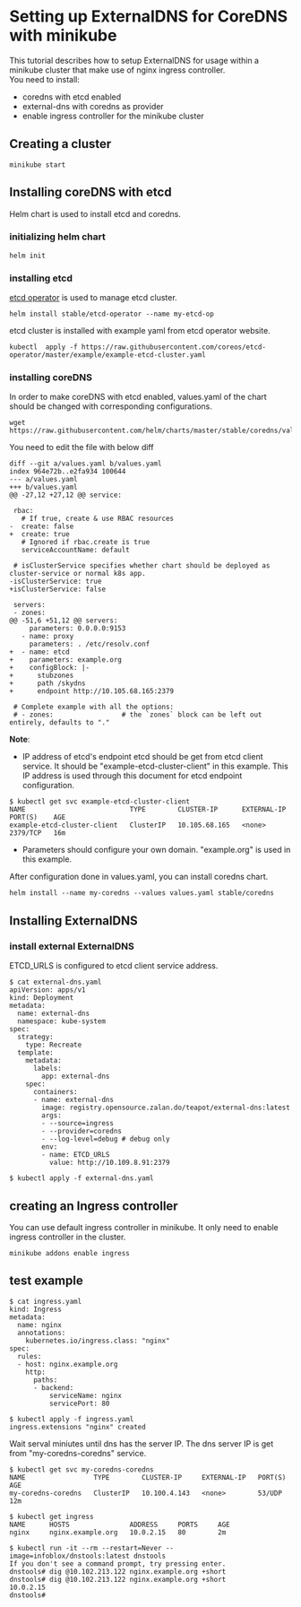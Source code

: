 # Setting up ExternalDNS for CoreDNS with minikube
This tutorial describes how to setup ExternalDNS for usage within a minikube cluster that make use of nginx ingress controller.  
You need to install:
* coredns with etcd enabled
* external-dns with coredns as provider
* enable ingress controller for the minikube cluster


## Creating a cluster
```
minikube start
```

## Installing coreDNS with etcd
Helm chart is used to install etcd and coredns.
### initializing helm chart
```
helm init
```
### installing etcd
[etcd operator](https://github.com/coreos/etcd-operator) is used to manage etcd cluster.
```
helm install stable/etcd-operator --name my-etcd-op
```

etcd cluster is installed with example yaml from etcd operator website.
```
kubectl  apply -f https://raw.githubusercontent.com/coreos/etcd-operator/master/example/example-etcd-cluster.yaml
```

### installing coreDNS
In order to make coreDNS with etcd enabled, values.yaml of the chart should be changed with corresponding configurations.
```
wget https://raw.githubusercontent.com/helm/charts/master/stable/coredns/values.yaml
```

You need to edit the file with below diff
```
diff --git a/values.yaml b/values.yaml
index 964e72b..e2fa934 100644
--- a/values.yaml
+++ b/values.yaml
@@ -27,12 +27,12 @@ service:

 rbac:
   # If true, create & use RBAC resources
-  create: false
+  create: true
   # Ignored if rbac.create is true
   serviceAccountName: default

 # isClusterService specifies whether chart should be deployed as cluster-service or normal k8s app.
-isClusterService: true
+isClusterService: false

 servers:
 - zones:
@@ -51,6 +51,12 @@ servers:
     parameters: 0.0.0.0:9153
   - name: proxy
     parameters: . /etc/resolv.conf
+  - name: etcd
+    parameters: example.org
+    configBlock: |-
+      stubzones
+      path /skydns
+      endpoint http://10.105.68.165:2379

 # Complete example with all the options:
 # - zones:                 # the `zones` block can be left out entirely, defaults to "."
```
**Note**:  
* IP address of etcd's endpoint etcd should be get from etcd client service. It should be "example-etcd-cluster-client" in this example. This IP address is used through this document for etcd endpoint configuration.
```
$ kubectl get svc example-etcd-cluster-client
NAME                          TYPE        CLUSTER-IP      EXTERNAL-IP   PORT(S)    AGE
example-etcd-cluster-client   ClusterIP   10.105.68.165   <none>        2379/TCP   16m
```
* Parameters should configure your own domain. "example.org" is used in this example.


After configuration done in values.yaml, you can install coredns chart.
```
helm install --name my-coredns --values values.yaml stable/coredns
```

## Installing ExternalDNS
### install external ExternalDNS
ETCD_URLS is configured to etcd client service address.
```
$ cat external-dns.yaml
apiVersion: apps/v1
kind: Deployment
metadata:
  name: external-dns
  namespace: kube-system
spec:
  strategy:
    type: Recreate
  template:
    metadata:
      labels:
        app: external-dns
    spec:
      containers:
      - name: external-dns
        image: registry.opensource.zalan.do/teapot/external-dns:latest
        args:
        - --source=ingress
        - --provider=coredns
        - --log-level=debug # debug only
        env:
        - name: ETCD_URLS
          value: http://10.109.8.91:2379  

$ kubectl apply -f external-dns.yaml
```

## creating an Ingress controller
You can use default ingress controller in minikube. It only need to enable ingress controller in the cluster.
```
minikube addons enable ingress
```

## test example
```
$ cat ingress.yaml      
kind: Ingress
metadata:
  name: nginx
  annotations:
    kubernetes.io/ingress.class: "nginx"
spec:
  rules:
  - host: nginx.example.org
    http:
      paths:
      - backend:
          serviceName: nginx
          servicePort: 80

$ kubectl apply -f ingress.yaml
ingress.extensions "nginx" created
```


Wait serval miniutes until dns has the server IP. The dns server IP is get from "my-coredns-coredns" service.
```
$ kubectl get svc my-coredns-coredns
NAME                 TYPE        CLUSTER-IP     EXTERNAL-IP   PORT(S)   AGE
my-coredns-coredns   ClusterIP   10.100.4.143   <none>        53/UDP    12m

$ kubectl get ingress
NAME      HOSTS               ADDRESS     PORTS     AGE
nginx     nginx.example.org   10.0.2.15   80        2m

$ kubectl run -it --rm --restart=Never --image=infoblox/dnstools:latest dnstools
If you don't see a command prompt, try pressing enter.
dnstools# dig @10.102.213.122 nginx.example.org +short
dnstools# dig @10.102.213.122 nginx.example.org +short
10.0.2.15
dnstools#  
```

